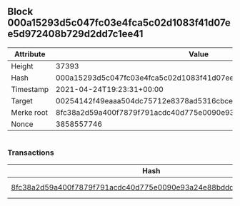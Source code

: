 ## Block 000a15293d5c047fc03e4fca5c02d1083f41d07ee5d972408b729d2dd7c1ee41

Attribute | Value
--- | ---
Height | 37393
Hash | 000a15293d5c047fc03e4fca5c02d1083f41d07ee5d972408b729d2dd7c1ee41
Timestamp | 2021-04-24T19:23:31+00:00
Target | 00254142f49eaaa504dc75712e8378ad5316cbcead634704b3734b6271167cc4
Merke root | 8fc38a2d59a400f7879f791acdc40d775e0090e93a24e88bddd710d9e6a47ca9
Nonce | 3858557746

```

```

### Transactions

Hash | Amount
--- | ---
[8fc38a2d59a400f7879f791acdc40d775e0090e93a24e88bddd710d9e6a47ca9](8fc38a2d59a400f7879f791acdc40d775e0090e93a24e88bddd710d9e6a47ca9.md) | 10.00000000 SKEPTI 
